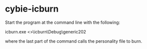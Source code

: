 # cybie-icburn
Start the program at the command line with the following:

icburn.exe <<path to the project>>\icburn\Debug\generic202
  
where the last part of the command calls the personality file to burn.

